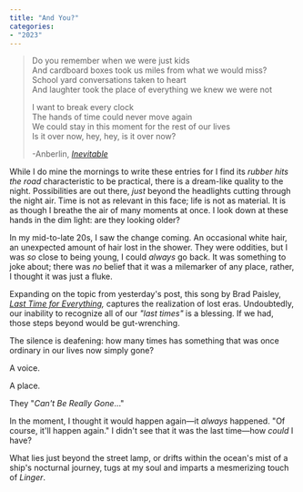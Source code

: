 ```yaml
---
title: "And You?"
categories:
- "2023"
--- 
```


> Do you remember when we were just kids  
And cardboard boxes took us miles from what we would miss?  
School yard conversations taken to heart  
And laughter took the place of everything we knew we were not  
>  
> I want to break every clock  
The hands of time could never move again  
We could stay in this moment for the rest of our lives  
Is it over now, hey, hey, is it over now?  
> 
> -Anberlin, *[Inevitable](https://music.youtube.com/watch?v=EeHQQUmpLkk&si=AtRhT8mCqiTjmwBh)*

While I do mine the mornings to write these entries for I find its *rubber hits the road* characteristic to be practical, there is a dream-like quality to the night.  Possibilities are out there, *just* beyond the headlights cutting through the night air.  Time is not as relevant in this face; life is not as material.  It is as though I breathe the air of many moments at once.  I look down at these hands in the dim light:  are they looking older?

In my mid-to-late 20s, I saw the change coming.  An occasional white hair, an unexpected amount of hair lost in the shower.  They were oddities, but I was *so* close to being young, I could *always* go back.  It was something to joke about; there was *no* belief that it was a milemarker of any place, rather, I thought it was just a fluke.

Expanding on the topic from yesterday's post, this song by Brad Paisley, *[Last Time for Everything](https://music.youtube.com/watch?v=IKRa5IyJyZw&si=TvJ9aYc52J7LUNiG),* captures the realization of lost eras.  Undoubtedly, our inability to recognize all of our *"last times"* is a blessing.  If we had, those steps beyond would be gut-wrenching.  

The silence is deafening: how many times has something that was once ordinary in our lives now simply gone?  

A voice.  

A place. 

They "*Can't Be Really Gone*..." 

In the moment, I thought it would happen again—it *always* happened.  "Of course, it'll happen again."  I didn't see that it was the last time—how *could* I have? 

What lies just beyond the street lamp, or drifts within the ocean's mist of a ship's nocturnal journey, tugs at my soul and imparts a mesmerizing touch of *Linger*.

